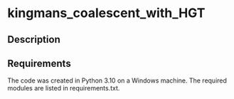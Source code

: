 # kingmans_coalescent_with_HGT

## Description

## Requirements

The code was created in Python 3.10 on a Windows machine.
The required modules are listed in requirements.txt.